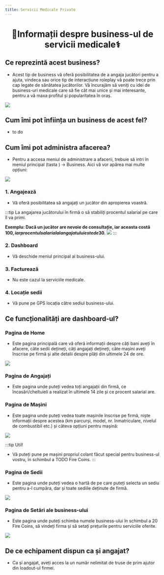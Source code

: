 ```yaml
---
title: Servicii Medicale Private
---
```


<script setup> 
    import KeyIcon from '../.vitepress/components/KeyIcon.vue'
</script>

# <center>:pill:Informații despre business-ul de servicii medicale:medical_symbol:</center>

## Ce reprezintă acest business?

- Acest tip de business vă oferă posibilitatea de a angaja jucători pentru a ajuta, vindeca sau orice tip de interacțiune roleplay vă poate trece prin cap legate de sănătatea jucătorilor. Vă încurajăm să veniți cu idei de business-uri medicale care să fie cât mai unice și mai interesante, pentru a vă maxa profitul și popularitatea în oraș.

![](https://i.imgur.com/tXC9Mgf.png)

## Cum îmi pot înființa un business de acest fel?

- to do

## Cum îmi pot administra afacerea?

- Pentru a accesa meniul de administrare a afacerii, trebuie să intri în meniul principal (tasta <KeyIcon keyType="k"/> ) -> Business. Aici vă vor apărea mai multe opțiuni:

![](https://i.imgur.com/zntNOiY.png)

### 1. Angajează

- Vă oferă posibilitatea să angajați un jucător din apropierea voastră.

:::tip
La angajarea jucătorului în firmă o să stabiliți procentul salarial pe care îl va primi. 

**Exemplu: Dacă un jucător are nevoie de consultație, iar aceasta costă 100$, iar procentul salarial al angajatului este de 30%, angajatul va primi 30$.**
![](https://i.imgur.com/EUTLxiE.png)
::: 

### 2. Dashboard

- Vă deschide meniul principal al business-ului.

### 3. Facturează

- Nu este cazul la serviciile medicale.

### 4. Locație sedii

- Vă pune pe GPS locația către sediul business-ului.

## Ce funcționalități are dashboard-ul?

### Pagina de Home

- Este pagina principală care vă oferă informații despre câți bani aveți în afacere, câte sedii dețineți, câți angajați dețineți, câte mașini aveți înscrise pe firmă și alte detalii despre plăți din ultimele 24 de ore.

![](https://i.imgur.com/J5LqO89.png)

### Pagina de Angajați

- Este pagina unde puteți vedea toți angajații din firmă, ce încasări/cheltuieli a realizat în ultimele 14 zile și ce procent salarial are.

### Pagina de Mașini

- Este pagina unde puteți vedea toate mașinile înscrise pe firmă, niște informații despre acestea (km parcurși, model, nr. înmatriculare, nivelul de combustibil etc.) și câteva opțiuni pentru mașină:

![](https://i.imgur.com/qb3WCmz.png)

:::tip Util!
- Vă puteți pune pe mașini propriul colant făcut special pentru business-ul vostru, în schimbul a TODO Fire Coins.
:::

### Pagina de Sedii

- Este pagina unde puteți vedea o hartă de pe care puteți selecta un sediu pentru a-l cumpăra, dar și toate sediile deținute de firmă.

![](https://i.imgur.com/HdKrlUI.png)

### Pagina de Setări ale business-ului

- Este pagina unde puteți schimba numele business-ului în schimbul a 20 Fire Coins, să vindeți firma și să setați prețurile pentru serviciile oferite.

![](https://i.imgur.com/s6lYzu7.png)

## De ce echipament dispun ca și angajat?

- Ca și angajat, aveți acces la un număr nelimitat de truse de prim ajutor din loadout-ul firmei.